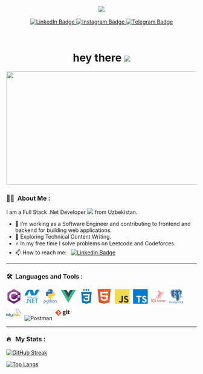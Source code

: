 
<p align="center"><img src="https://media.giphy.com/media/M9gbBd9nbDrOTu1Mqx/giphy.gif" width="100"/></p>
<div id="header" align="center">
  <div id="badges header">
    <a href="https://www.linkedin.com/in/fatxulla-keldiyarov">
      <img src="https://img.shields.io/badge/LinkedIn-blue?style=for-the-badge&logo=linkedin&logoColor=white" alt="LinkedIn Badge"/>
    </a>
    <a href="https://www.instagram.com/k_fathulla/">
      <img src="https://img.shields.io/badge/Instagram-red?style=for-the-badge&logo=instagram&logoColor=white" alt="Instagram Badge"/>
    </a>
    <a href="https://t.me/k_fathulla">
      <img src="https://img.shields.io/badge/Telegram-blue?style=for-the-badge&logo=telegram&logoColor=white" alt="Telegram Badge"/>
    </a>
  </div>
</div>
<p align="center">
<!-- <a href="https://www.buymeacoffee.com/" target="_blank"><img src="https://cdn.buymeacoffee.com/buttons/default-orange.png" alt="Buy Me A Coffee" height="41" width="174"></a> -->
</p>
<p align="center"><img src="https://komarev.com/ghpvc/?username=kfathulla&style=flat-square&color=blue" alt=""></p>

<h1 align="center">hey there <img src="https://media.giphy.com/media/hvRJCLFzcasrR4ia7z/giphy.gif" width="40"></h1>

<p align="center"><img src="https://media.giphy.com/media/dWesBcTLavkZuG35MI/giphy.gif" width="600" height="300"  /></p>

### :woman_technologist: &nbsp;About Me :

I am a Full Stack .Net Developer <img src="https://media.giphy.com/media/WUlplcMpOCEmTGBtBW/giphy.gif" width="30"> from Uzbekistan.

- 🔭 I’m working as a Software Engineer and contributing to frontend and backend for building web applications.
- 🌱 Exploring Technical Content Writing.
- ⚡ In my free time I solve problems on Leetcode and Codeforces.
- 📫 How to reach me: &nbsp; [![Linkedin Badge](https://img.shields.io/badge/-fatxulla-blue?style=flat&logo=Linkedin&logoColor=white)](https://www.linkedin.com/in/fatxulla-keldiyarov)

---

### 🛠 &nbsp;Languages and Tools :

<p>
<img src="https://github.com/devicons/devicon/blob/master/icons/csharp/csharp-original.svg" title="CSharp" alt="CSharp" width="40" height="40"/>&nbsp;
<img src="https://github.com/devicons/devicon/blob/master/icons/dot-net/dot-net-plain-wordmark.svg" title=".Net" alt=".Net" width="40" height="40"/>&nbsp;
<img src="https://github.com/devicons/devicon/blob/master/icons/python/python-original-wordmark.svg" title="Python" alt="Python" width="40" height="40"/>&nbsp;
<img src="https://github.com/devicons/devicon/blob/master/icons/vuejs/vuejs-original.svg" title="Vue" alt="Vue" width="40" height="40"/>&nbsp;
<img src="https://github.com/devicons/devicon/blob/master/icons/css3/css3-plain-wordmark.svg"  title="CSS3" alt="CSS" width="40" height="40"/>&nbsp;
<img src="https://github.com/devicons/devicon/blob/master/icons/html5/html5-original.svg" title="HTML5" alt="HTML" width="40" height="40"/>&nbsp;
<img src="https://github.com/devicons/devicon/blob/master/icons/javascript/javascript-original.svg" title="JavaScript" alt="JavaScript" width="40" height="40"/>&nbsp;
<img src="https://github.com/devicons/devicon/blob/master/icons/typescript/typescript-original.svg" title="TypeScript" alt="TypeScript" width="40" height="40"/>&nbsp;
<img src="https://github.com/devicons/devicon/blob/master/icons/microsoftsqlserver/microsoftsqlserver-plain-wordmark.svg" title="MSSQL"  alt="MSSQL" width="40" height="40"/>&nbsp;
<img src="https://github.com/devicons/devicon/blob/master/icons/postgresql/postgresql-plain-wordmark.svg" title="PostgreSQL"  alt="PostgreSQL" width="40" height="40"/>&nbsp;
<img src="https://github.com/devicons/devicon/blob/master/icons/mysql/mysql-original-wordmark.svg" title="MySQL"  alt="MySQL" width="40" height="40"/>&nbsp;
<img src="https://www.vectorlogo.zone/logos/getpostman/getpostman-icon.svg" title="Postman"  alt="Postman" width="40" height="40"/>&nbsp;
<img src="https://github.com/devicons/devicon/blob/master/icons/git/git-original-wordmark.svg" title="Git" **alt="Git" width="40" height="40"/>&nbsp;
</p>

---

### 🔥 &nbsp; My Stats :
[![GitHub Streak](http://github-readme-streak-stats.herokuapp.com?user=kfathulla&theme=dark&background=000000)](https://git.io/streak-stats)

[![Top Langs](https://github-readme-stats.vercel.app/api/top-langs/?username=kfathulla&layout=compact&theme=vision-friendly-dark)](https://github.com/anuraghazra/github-readme-stats)
